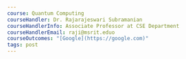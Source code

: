 ```yaml
---
course: Quantum Computing
courseHandler: Dr. Rajarajeswari Subramanian
courseHandlerInfo: Associate Professor at CSE Department
courseHandlerEmail: raji@msrit.eduo
courseOutcomes: "[Google](https://google.com)"
tags: post
---
```

